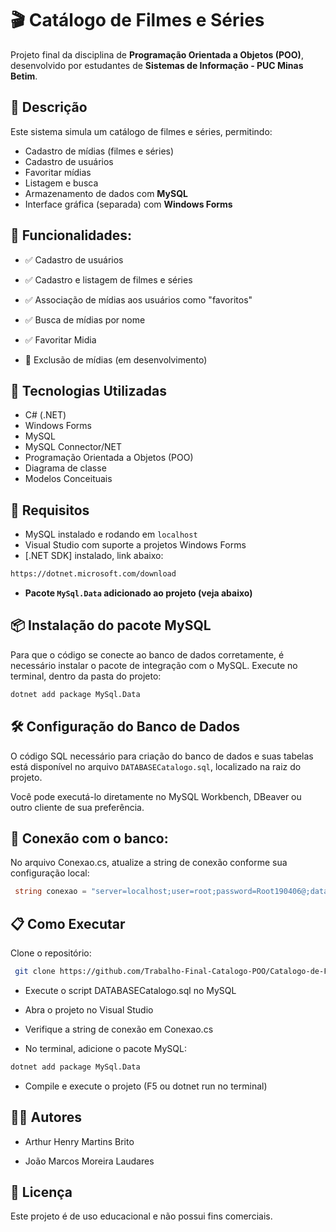 # 🎬 Catálogo de Filmes e Séries

Projeto final da disciplina de **Programação Orientada a Objetos (POO)**, desenvolvido por estudantes de **Sistemas de Informação - PUC Minas Betim**.

## 📌 Descrição

Este sistema simula um catálogo de filmes e séries, permitindo:

- Cadastro de mídias (filmes e séries)
- Cadastro de usuários
- Favoritar mídias
- Listagem e busca
- Armazenamento de dados com **MySQL**
- Interface gráfica (separada)  com **Windows Forms**

## 📸 Funcionalidades:

- ✅ Cadastro de usuários

- ✅ Cadastro e listagem de filmes e séries

- ✅ Associação de mídias aos usuários como "favoritos"

- ✅ Busca de mídias por nome

- ✅ Favoritar Midia

- 🚧 Exclusão de mídias (em desenvolvimento)

## 🚀 Tecnologias Utilizadas

- C# (.NET)
- Windows Forms
- MySQL
- MySQL Connector/NET
- Programação Orientada a Objetos (POO)
- Diagrama de classe
- Modelos Conceituais

## 🧩 Requisitos

- MySQL instalado e rodando em `localhost`
- Visual Studio com suporte a projetos Windows Forms
- [.NET SDK] instalado, link abaixo:
```bash
https://dotnet.microsoft.com/download
```
- **Pacote `MySql.Data` adicionado ao projeto (veja abaixo)**
  

## 📦 Instalação do pacote MySQL

Para que o código se conecte ao banco de dados corretamente, é necessário instalar o pacote de integração com o MySQL. Execute no terminal, dentro da pasta do projeto:

```bash
dotnet add package MySql.Data
```


## 🛠️ Configuração do Banco de Dados

O código SQL necessário para criação do banco de dados e suas tabelas está disponível no arquivo `DATABASECatalogo.sql`, localizado na raiz do projeto.

Você pode executá-lo diretamente no MySQL Workbench, DBeaver ou outro cliente de sua preferência.

## 🔐 Conexão com o banco:

No arquivo Conexao.cs, atualize a string de conexão conforme sua configuração local:
```csharp
 string conexao = "server=localhost;user=root;password=Root190406@;database=Catalogo_Filmes_Series";
```

## 📋 Como Executar

Clone o repositório:

```bash 
 git clone https://github.com/Trabalho-Final-Catalogo-POO/Catalogo-de-Filmes-e-Series.git
```

- Execute o script DATABASECatalogo.sql no MySQL

- Abra o projeto no Visual Studio

- Verifique a string de conexão em Conexao.cs

- No terminal, adicione o pacote MySQL:

```bash
dotnet add package MySql.Data
```

- Compile e execute o projeto (F5 ou dotnet run no terminal)

## 👨‍💻 Autores

- Arthur Henry Martins Brito
  
- João Marcos Moreira Laudares


## 📄 Licença

Este projeto é de uso educacional e não possui fins comerciais.




